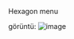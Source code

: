 Hexagon menu

görüntü: ![image](https://github.com/user-attachments/assets/9d26d948-ea77-4590-9a4c-614a2ad754c4)
